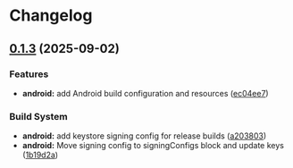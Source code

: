 # Changelog

## [0.1.3](https://github.com/odest/tauri-nextjs-template/compare/v0.1.2...v0.1.3) (2025-09-02)


### Features

* **android:** add Android build configuration and resources ([ec04ee7](https://github.com/odest/tauri-nextjs-template/commit/ec04ee706b02bbc815e4d45d2e48fffee57b8122))


### Build System

* **android:** add keystore signing config for release builds ([a203803](https://github.com/odest/tauri-nextjs-template/commit/a203803b0d4286019ab0f072910ddfd64d4c8e6f))
* **android:** Move signing config to signingConfigs block and update keys ([1b19d2a](https://github.com/odest/tauri-nextjs-template/commit/1b19d2af51bc0262d39c7954921f6e2216239c9e))
